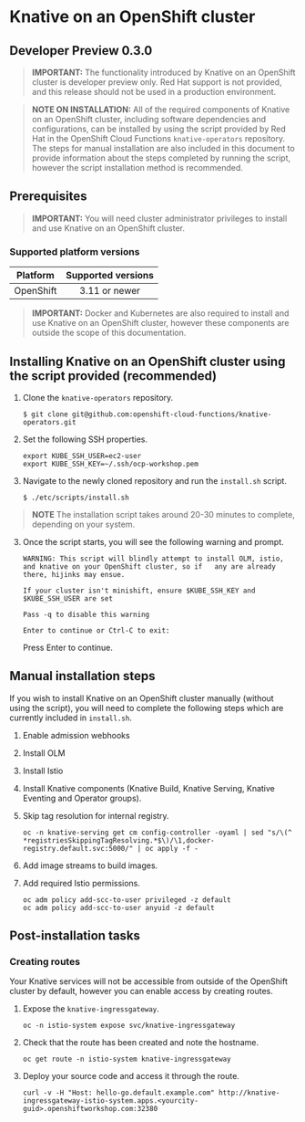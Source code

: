 # Knative on an OpenShift cluster
Developer Preview 0.3.0
------

> **IMPORTANT:** The functionality introduced by Knative on an OpenShift cluster is developer preview only. Red Hat support is not provided, and this release should not be used in a production environment.

> **NOTE ON INSTALLATION:** All of the required components of Knative on an OpenShift cluster, including software dependencies and configurations, can be installed by using the script provided by Red Hat in the OpenShift Cloud Functions `knative-operators` repository. The steps for manual installation are also included in this document to provide information about the steps completed by running the script, however the script installation method is recommended.

## Prerequisites

> **IMPORTANT:** You will need cluster administrator privileges to install and use Knative on an OpenShift cluster.

### Supported platform versions

| Platform        | Supported versions           |
| ------------- |:-------------:|
| OpenShift      | 3.11 or newer |

> **IMPORTANT:** Docker and Kubernetes are also required to install and use Knative on an OpenShift cluster, however these components are outside the scope of this documentation.

## Installing Knative on an OpenShift cluster using the script provided (recommended)

1. Clone the `knative-operators` repository.

   `$ git clone git@github.com:openshift-cloud-functions/knative-operators.git`  

2. Set the following SSH properties.

   `export KUBE_SSH_USER=ec2-user`   
   `export KUBE_SSH_KEY=~/.ssh/ocp-workshop.pem`   

2. Navigate to the newly cloned repository and run the `install.sh` script.

   `$ ./etc/scripts/install.sh`  

>**NOTE** The installation script takes around 20-30 minutes to complete, depending on your system.

3. Once the script starts, you will see the following warning and prompt.

   `WARNING: This script will blindly attempt to install OLM, istio, and knative on your OpenShift cluster, so if   any are already there, hijinks may ensue.`
   
   `If your cluster isn't minishift, ensure $KUBE_SSH_KEY and $KUBE_SSH_USER are set`   
   
   `Pass -q to disable this warning`   
   
   `Enter to continue or Ctrl-C to exit:`   
   
   Press Enter to continue.
   
## Manual installation steps

If you wish to install Knative on an OpenShift cluster manually (without using the script), you will need to complete the following steps which are currently included in `install.sh`.

1. Enable admission webhooks
2. Install OLM
3. Install Istio
4. Install Knative components (Knative Build, Knative Serving, Knative Eventing and Operator groups).
5. Skip tag resolution for internal registry.

   `oc -n knative-serving get cm config-controller -oyaml | sed "s/\(^ *registriesSkippingTagResolving.*$\)/\1,docker-registry.default.svc:5000/" | oc apply -f -`   
   
6. Add image streams to build images.
7. Add required Istio permissions.

   `oc adm policy add-scc-to-user privileged -z default`   
   `oc adm policy add-scc-to-user anyuid -z default`   

## Post-installation tasks

### Creating routes

Your Knative services will not be accessible from outside of the OpenShift cluster by default, however you can enable access by creating routes.

1. Expose the `knative-ingressgateway`.

   `oc -n istio-system expose svc/knative-ingressgateway`   

2. Check that the route has been created and note the hostname.

   `oc get route -n istio-system knative-ingressgateway`   

3. Deploy your source code and access it through the route.

   `curl -v -H "Host: hello-go.default.example.com" http://knative-ingressgateway-istio-system.apps.<yourcity-guid>.openshiftworkshop.com:32380`   
   

